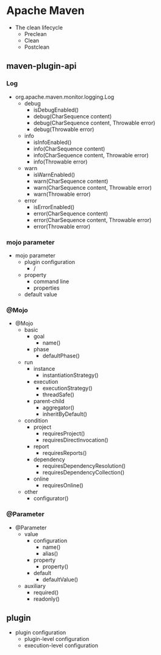 # Apache Maven

- The clean lifecycle
    - Preclean
    - Clean
    - Postclean

## maven-plugin-api

### Log

- org.apache.maven.monitor.logging.Log
    - debug
        - isDebugEnabled()
        - debug(CharSequence content)
        - debug(CharSequence content, Throwable error)
        - debug(Throwable error)
    - info
        - isInfoEnabled()
        - info(CharSequence content)
        - info(CharSequence content, Throwable error)
        - info(Throwable error)
    - warn
        - isWarnEnabled()
        - warn(CharSequence content)
        - warn(CharSequence content, Throwable error)
        - warn(Throwable error)
    - error
        - isErrorEnabled()
        - error(CharSequence content)
        - error(CharSequence content, Throwable error)
        - error(Throwable error)

### mojo parameter

- mojo parameter
    - plugin configuration
        - <plugin>/<configuration>
    - property
        - command line
        - properties
    - default value

### @Mojo

- @Mojo
    - basic
        - goal
            - name()
        - phase
            - defaultPhase()
    - run
        - instance
            - instantiationStrategy()
        - execution
            - executionStrategy()
            - threadSafe()
        - parent-child
            - aggregator()
            - inheritByDefault()
    - condition
        - project
            - requiresProject()
            - requiresDirectInvocation()
        - report
            - requiresReports()
        - dependency
            - requiresDependencyResolution()
            - requiresDependencyCollection()
        - online
            - requiresOnline()
    - other
        - configurator()

### @Parameter

- @Parameter
    - value
        - configuration
            - name()
            - alias()
        - property
            - property()
        - default
            - defaultValue()
    - auxiliary
        - required()
        - readonly()

## plugin

- plugin configuration
    - plugin-level configuration
    - execution-level configuration
